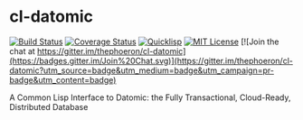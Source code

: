 # cl-datomic

[![Build Status](https://circleci.com/gh/thephoeron/cl-datomic.svg?style=shield)](https://circleci.com/gh/thephoeron/cl-datomic)
[![Coverage Status](http://coveralls.io/repos/thephoeron/cl-datomic/badge.svg?branch=master&service=github)](http://coveralls.io/github/thephoeron/cl-datomic?branch=master)
[![Quicklisp](http://quickdocs.org/badge/cl-datomic.svg)](http://quickdocs.org/cl-datomic/)
[![MIT License](https://img.shields.io/badge/license-MIT-blue.svg)](./LICENSE)
[![Join the chat at https://gitter.im/thephoeron/cl-datomic](https://badges.gitter.im/Join%20Chat.svg)](https://gitter.im/thephoeron/cl-datomic?utm_source=badge&utm_medium=badge&utm_campaign=pr-badge&utm_content=badge)

A Common Lisp Interface to Datomic: the Fully Transactional, Cloud-Ready, Distributed Database
